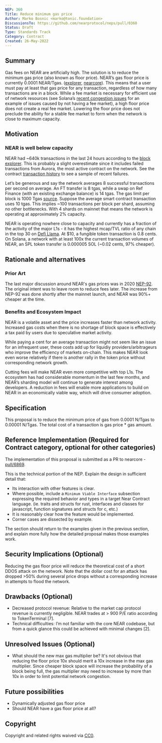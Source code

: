 ```yaml
---
NEP: 360
Title: Reduce minimum gas price
Author: Marko Bosnic <marko@tonic.foundation>
DiscussionsTo: https://github.com/nearprotocol/neps/pull/0360
Status: Draft
Type: Standards Track
Category: Contract
Created: 26-May-2022
---
```


## Summary

Gas fees on NEAR are artificially high. The solution is to reduce the minimum gas price (also known as floor price).
NEAR’s gas floor price is currently 0.0001 NEAR/Tgas. ([explorer](https://explorer.near.org/), [nearcore](https://github.com/near/nearcore/blob/f951d6ed8e491ef842da6bd9448d3242472c126b/nearcore/res/mainnet_genesis.json#L16)). This means that a user must pay at least that gas price for any transaction, regardless of how many transactions are in a block. While a fee market is necessary for efficient use of network resources (see Solana’s [recent congestion issues](https://github.com/solana-labs/solana/issues/22820) for an example of issues caused by not having a fee market), a high floor price does not create a real fee market. Lowering the floor price does not preclude the ability for a stable fee market to form when the network is close to maximum capacity.

## Motivation
### NEAR is well below capacity
NEAR had ~640k transactions in the last 24 hours according to the [block explorer](https://explorer.near.org/). This is probably a slight overestimate since it includes failed transactions from Aurora, the most active contract on the network. See the contract [transaction history](https://explorer.near.org/accounts/aurora) to see a sample of recent failures.

Let’s be generous and say the network averages 8 successful transactions per second on average. An FT transfer is 8 tgas, while a swap on Ref Finance (with an existing exchange balance) is 14 tgas. The gas limit per block is 1000 Tgas [source](https://github.com/near/nearcore/blob/f951d6ed8e491ef842da6bd9448d3242472c126b/nearcore/res/mainnet_genesis.json#L15). Suppose the average smart contract transaction uses 10 tgas. This implies ~100 transactions per block per shard, assuming no other bottlenecks. With 4 shards on mainnet that means the network is operating at approximately 2% capacity.

NEAR is operating nowhere close to capacity and currently has a fraction of the activity of the major L1s - it has the highest mcap/TVL ratio of any chain in the top 30 on [Defi Llama](https://defillama.com/chains). At $10, a fungible token transaction is 0.8 cents. On Solana, a network with at least 100x the current transaction volumes of NEAR, an SPL token transfer is 0.000005 SOL (~0.02 cents, 97% cheaper).

## Rationale and alternatives
### Prior Art
The last major discussion around NEAR's gas prices was in 2020 [NEP-92](https://github.com/near/NEPs/issues/92). The original intent was to leave room to reduce fees later. The increase from NEP-92 was done shortly after the mainnet launch, and NEAR was 90%+ cheaper at the time.

### Benefits and Ecosystem Impact
NEAR is a volatile asset and the price increases faster than network activity. Increased gas costs when there is no shortage of block space is effectively a tax paid by users due to speculative market activity.

While paying a cent for an average transaction might not seem like an issue for an infrequent user, these costs add up for liquidiy providers/arbitrageurs who improve the efficiency of markets on-chain. This makes NEAR look even worse relatively if there is another rally in the token price without corresponding network growth.

Cutting fees will make NEAR even more competitive with top L1s. The ecosystem has had considerable momentum in the last few months, and NEAR’s sharding model will continue to generate interest among developers. A reduction in fees will enable more applications to build on NEAR in an economically viable way, which will drive consumer adoption.

## Specification
This proposal is to reduce the minimum price of gas from 0.0001 N/Tgas to 0.00001 N/Tgas. The total cost of a transaction is gas price * gas amount.

## Reference Implementation (Required for Contract category, optional for other categories)

The implementation of this proposal is submitted as a PR to nearcore - [pull/6869](https://github.com/near/nearcore/pull/6869).

This is the technical portion of the NEP. Explain the design in sufficient detail that:

- Its interaction with other features is clear.
- Where possible, include a `Minimum Viable Interface` subsection expressing the required behavior and types in a target Near Contract language. (ie. traits and structs for rust, interfaces and classes for javascript, function signatures and structs for c, etc.)
- It is reasonably clear how the feature would be implemented.
- Corner cases are dissected by example.

The section should return to the examples given in the previous section, and explain more fully how the detailed proposal makes those examples work.

## Security Implications (Optional)
Reducing the gas floor price will reduce the theoretical cost of a short DDOS attack on the network. Note that the dollar cost for an attack has dropped >50% during several price drops without a corresponding increase in attempts to flood the network.


## Drawbacks (Optional)
- Decreased protocol revenue: Relative to the market cap protocol revenue is currently negligible. NEAR trades at > 900 P/E ratio according to TokenTerminal [7].
- Technical difficulties: I’m not familiar with the core NEAR codebase, but from a quick glance this could be achieved with minimal changes [2].

## Unresolved Issues (Optional)
- What should the new max gas multiplier be? It's not obvious that reducing the floor price 10x should merit a 10x increase in the max gas multiplier. Since cheaper block space will increase the probability of a block being full, the gas multiplier may need to increase by more than 10x in order to limit potential network congestion.

## Future possibilities
- Dynamically adjusted gas floor price
- Should NEAR have a gas floor price at all?

## Copyright
[copyright]: #copyright

Copyright and related rights waived via [CC0](https://creativecommons.org/publicdomain/zero/1.0/).
